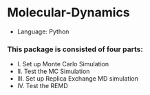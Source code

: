 # Molecular-Dynamics

- Language: Python

### This package is consisted of four parts:
- I. Set up Monte Carlo Simulation
- II. Test the MC Simulation
- III. Set up Replica Exchange MD simulation
- IV. Test the REMD

